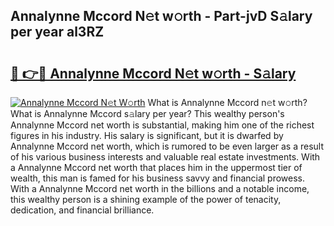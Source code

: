 ## Annalynne Mccord N𝚎t w𝚘rth - Part-jvD S𝚊lary per year al3RZ

# <h2><a href="http://gc2eur.nevu.top/?p=Annalynne+Mccord">🔗 👉🔴 Annalynne Mccord N𝚎t w𝚘rth - S𝚊lary</a></h2>

[![Annalynne Mccord N𝚎t W𝚘rth](https://i.imgur.com/Oavwk0R.jpeg)](http://gc2eur.nevu.top/?p=Annalynne+Mccord)
What is Annalynne Mccord n𝚎t w𝚘rth? What is Annalynne Mccord s𝚊lary per year?
This wealthy person's Annalynne Mccord net worth is substantial, making him one of the richest figures in his industry. His salary is significant, but it is dwarfed by Annalynne Mccord net worth, which is rumored to be even larger as a result of his various business interests and valuable real estate investments. With a Annalynne Mccord net worth that places him in the uppermost tier of wealth, this man is famed for his business savvy and financial prowess. With a Annalynne Mccord net worth in the billions and a notable income, this wealthy person is a shining example of the power of tenacity, dedication, and financial brilliance.
